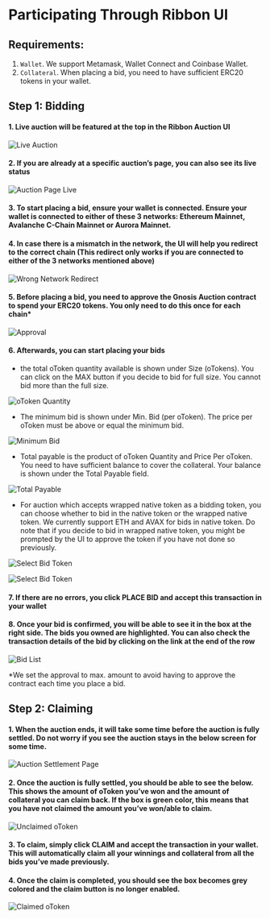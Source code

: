 # Participating Through Ribbon UI

## Requirements:

1. `Wallet`. We support Metamask, Wallet Connect and Coinbase Wallet.
2. `Collateral`. When placing a bid, you need to have sufficient ERC20 tokens in your wallet.

## Step 1: Bidding

#### 1. Live auction will be featured at the top in the Ribbon Auction UI

![Live Auction](<../../.gitbook/assets/image (4).png>)

#### 2. If you are already at a specific auction’s page, you can also see its live status

![Auction Page Live](<../../.gitbook/assets/Screenshot 2022-02-17 at 2.53.17 PM.png>)

#### 3. To start placing a bid, ensure your wallet is connected. Ensure your wallet is connected to either of these 3 networks: Ethereum Mainnet, Avalanche C-Chain Mainnet or Aurora Mainnet.

#### 4. In case there is a mismatch in the network, the UI will help you redirect to the correct chain (This redirect only works if you are connected to either of the 3 networks mentioned above)

![Wrong Network Redirect](<../../.gitbook/assets/image (11).png>)

#### 5. Before placing a bid, you need to approve the Gnosis Auction contract to spend your ERC20 tokens. You only need to do this once for each chain\*

![Approval](<../../.gitbook/assets/image (6).png>)

#### 6. Afterwards, you can start placing your bids

* the total oToken quantity available is shown under Size (oTokens). You can click on the MAX button if you decide to bid for full size. You cannot bid more than the full size.

![oToken Quantity](<../../.gitbook/assets/Screenshot 2022-02-17 at 2.57.13 PM.png>)

* The minimum bid is shown under Min. Bid (per oToken). The price per oToken must be above or equal the minimum bid.&#x20;

![Minimum Bid](<../../.gitbook/assets/Screenshot 2022-02-17 at 2.57.47 PM (1).png>)

* Total payable is the product of oToken Quantity and Price Per oToken. You need to have sufficient balance to cover the collateral. Your balance is shown under the Total Payable field.

![Total Payable](<../../.gitbook/assets/Screenshot 2022-02-17 at 2.58.11 PM (2).png>)

* For auction which accepts wrapped native token as a bidding token, you can choose whether to bid in the native token or the wrapped native token. We currently support ETH and AVAX for bids in native token. Do note that if you decide to bid in wrapped native token, you might be prompted by the UI to approve the token if you have not done so previously.

![Select Bid Token](<../../.gitbook/assets/Screenshot 2022-02-17 at 2.59.36 PM.png>)

![Select Bid Token](<../../.gitbook/assets/Screenshot 2022-02-17 at 3.00.34 PM.png>)

#### 7. If there are no errors, you click PLACE BID and accept this transaction in your wallet

#### 8. Once your bid is confirmed, you will be able to see it in the box at the right side. The bids you owned are highlighted. You can also check the transaction details of the bid by clicking on the link at the end of the row

![Bid List](<../../.gitbook/assets/image (8).png>)



\*We set the approval to max. amount to avoid having to approve the contract each time you place a bid.

## Step 2: Claiming

#### 1. When the auction ends, it will take some time before the auction is fully settled. Do not worry if you see the auction stays in the below screen for some time.

![Auction Settlement Page](<../../.gitbook/assets/image (5).png>)

#### 2. Once the auction is fully settled, you should be able to see the below. This shows the amount of oToken you’ve won and the amount of collateral you can claim back. If the box is green color, this means that you have not claimed the amount you’ve won/able to claim.

![Unclaimed oToken](<../../.gitbook/assets/image (9).png>)

#### 3. To claim, simply click CLAIM and accept the transaction in your wallet. This will automatically claim all your winnings and collateral from all the bids you’ve made previously.

#### 4. Once the claim is completed, you should see the box becomes grey colored and the claim button is no longer enabled.

![Claimed oToken](<../../.gitbook/assets/image (10).png>)

